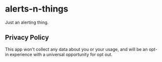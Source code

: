 # alerts-n-things
Just an alerting thing. 

## Privacy Policy
This app won't collect any data about you or your usage, and will be an opt-in experience with a universal opportunity for opt out. 
